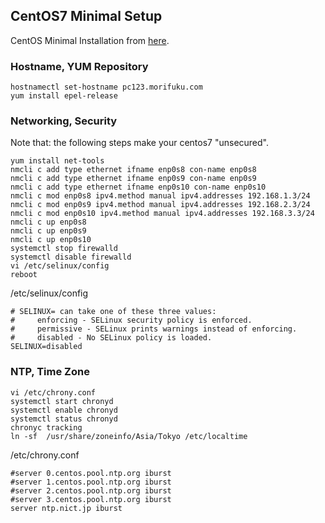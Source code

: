 ## CentOS7 Minimal Setup
CentOS Minimal Installation from [here](http://isoredirect.centos.org/centos/7/isos/x86_64/CentOS-7-x86_64-Minimal-1810.iso).

### Hostname, YUM Repository
```
hostnamectl set-hostname pc123.morifuku.com
yum install epel-release
```
### Networking, Security

Note that: the following steps make your centos7 "unsecured".
```
yum install net-tools
nmcli c add type ethernet ifname enp0s8 con-name enp0s8
nmcli c add type ethernet ifname enp0s9 con-name enp0s9
nmcli c add type ethernet ifname enp0s10 con-name enp0s10
nmcli c mod enp0s8 ipv4.method manual ipv4.addresses 192.168.1.3/24
nmcli c mod enp0s9 ipv4.method manual ipv4.addresses 192.168.2.3/24
nmcli c mod enp0s10 ipv4.method manual ipv4.addresses 192.168.3.3/24
nmcli c up enp0s8
nmcli c up enp0s9
nmcli c up enp0s10
systemctl stop firewalld
systemctl disable firewalld
vi /etc/selinux/config
reboot
```
/etc/selinux/config
```
# SELINUX= can take one of these three values:
#     enforcing - SELinux security policy is enforced.
#     permissive - SELinux prints warnings instead of enforcing.
#     disabled - No SELinux policy is loaded.
SELINUX=disabled
```

### NTP, Time Zone
```
vi /etc/chrony.conf
systemctl start chronyd
systemctl enable chronyd
systemctl status chronyd
chronyc tracking
ln -sf  /usr/share/zoneinfo/Asia/Tokyo /etc/localtime
```
/etc/chrony.conf
```
#server 0.centos.pool.ntp.org iburst
#server 1.centos.pool.ntp.org iburst
#server 2.centos.pool.ntp.org iburst
#server 3.centos.pool.ntp.org iburst
server ntp.nict.jp iburst
```
